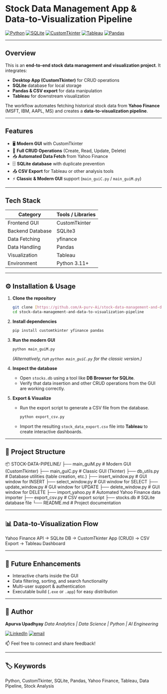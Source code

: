 # Stock Data Management App & Data-to-Visualization Pipeline

[![Python](https://img.shields.io/badge/Python-3.11+-blue?logo=python&logoColor=white)](https://www.python.org/)
[![SQLite](https://img.shields.io/badge/SQLite-3.x-lightgrey?logo=sqlite&logoColor=blue)](https://www.sqlite.org/index.html)
[![CustomTkinter](https://img.shields.io/badge/CustomTkinter-ModernGUI-orange)](https://github.com/TomSchimansky/CustomTkinter)
[![Tableau](https://img.shields.io/badge/Tableau-Dashboard-purple?logo=tableau&logoColor=white)](https://www.tableau.com/)
[![Pandas](https://img.shields.io/badge/Pandas-DataProcessing-lightblue?logo=pandas&logoColor=black)](https://pandas.pydata.org/)

---

## Overview
This is an **end-to-end stock data management and visualization project**. It integrates:
- **Desktop App (CustomTkinter)** for CRUD operations
- **SQLite** database for local storage
- **Pandas & CSV export** for data manipulation
- **Tableau** for downstream visualization

The workflow automates fetching historical stock data from **Yahoo Finance** (MSFT, IBM, AAPL, MS) and creates a **data-to-visualization pipeline**.

---

## Features
- 🖥️ **Modern GUI** with CustomTkinter
- 🔄 **Full CRUD Operations** (Create, Read, Update, Delete)
- 📥 **Automated Data Fetch** from Yahoo Finance
- 🗄️ **SQLite database** with duplicate prevention
- 📤 **CSV Export** for Tableau or other analysis tools
- ⚡ **Classic & Modern GUI** support (`main_guiC.py` / `main_guiM.py`)

---

## Tech Stack
| Category | Tools / Libraries |
|----------|------------------|
| Frontend GUI | CustomTkinter |
| Backend Database | SQLite3 |
| Data Fetching | yfinance |
| Data Handling | Pandas |
| Visualization | Tableau |
| Environment | Python 3.11+ |

---

## ⚙️ Installation & Usage

1.  **Clone the repository**
    ```bash
    git clone [https://github.com/A-purv-Ai/stock-data-management-and-data-to-visualization-pipeline.git](https://github.com/A-purv-Ai/stock-data-management-and-data-to-visualization-pipeline.git)
    cd stock-data-management-and-data-to-visualization-pipeline
    ```
2.  **Install dependencies**
    ```bash
    pip install customtkinter yfinance pandas
    ```
3.  **Run the modern GUI**
    ```bash
    python main_guiM.py
    ```
    *(Alternatively, run `python main_guiC.py` for the classic version.)*

4.  **Inspect the database**
    - Open `stocks.db` using a tool like **DB Browser for SQLite**.
    - Verify that data insertion and other CRUD operations from the GUI are working correctly.

5.  **Export & Visualize**
    - Run the export script to generate a CSV file from the database.
      ```bash
      python export_csv.py
      ```
    - Import the resulting `stock_data_export.csv` file into **Tableau** to create interactive dashboards.

---

## 📂 Project Structure
📦 STOCK-DATA-PIPELINE/
├── main_guiM.py         # Modern GUI (CustomTkinter)
├── main_guiC.py         # Classic GUI (Tkinter)
├── db_utils.py          # Database utilities (table creation, etc.)
├── insert_window.py     # GUI window for INSERT
├── select_window.py     # GUI window for SELECT
├── update_window.py     # GUI window for UPDATE
├── delete_window.py     # GUI window for DELETE
├── import_yahoo.py      # Automated Yahoo Finance data importer
├── export_csv.py        # CSV export script
├── stocks.db            # SQLite database file
└── README.md            # Project documentation


---

## 📊 Data-to-Visualization Flow
Yahoo Finance API → SQLite DB → CustomTkinter App (CRUD) → CSV Export → Tableau Dashboard


---

## 🔮 Future Enhancements
- Interactive charts inside the GUI
- Data filtering, sorting, and search functionality
- Multi-user support & authentication
- Executable build (`.exe` or `.app`) for easy distribution

---

## 👤 Author
**Apurva Upadhyay**
*Data Analytics | Data Science | Python | AI Engineering*

[![LinkedIn](https://img.shields.io/badge/LinkedIn-%230077B5.svg?logo=linkedin&logoColor=white)](https://linkedin.com/in/upadhyayapurva) [![email](https://img.shields.io/badge/Email-D14836?logo=gmail&logoColor=white)](mailto:apurvaupadhyayai@gmail.com)

📫 Feel free to connect and share feedback!

---

## 🏷️ Keywords
Python, CustomTkinter, SQLite, Pandas, Yahoo Finance, Tableau, Data Pipeline, Stock Analysis
